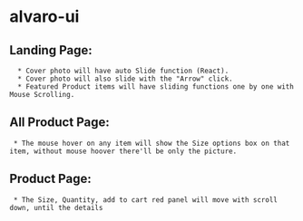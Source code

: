 # alvaro-ui

## Landing Page:
      * Cover photo will have auto Slide function (React).
      * Cover photo will also slide with the "Arrow" click.
      * Featured Product items will have sliding functions one by one with Mouse Scrolling. 

## All Product Page:
     * The mouse hover on any item will show the Size options box on that item, without mouse hoover there'll be only the picture. 

## Product Page:
     * The Size, Quantity, add to cart red panel will move with scroll down, until the details
